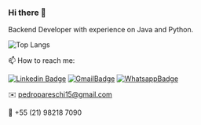 ### Hi there 👋

Backend Developer with experience on Java and Python.

![Top Langs](https://github-readme-stats.vercel.app/api/top-langs/?username=pedropareschi&layout=compact)

  
📫 How to reach me:

  [![Linkedin Badge](https://img.shields.io/badge/LinkedIn-0077B5?style=for-the-badge&logo=linkedin&logoColor=white)](https://www.linkedin.com/in/pedro-pareschi/)
  [![GmailBadge](https://img.shields.io/badge/Gmail-D14836?style=for-the-badge&logo=gmail&logoColor=white)](mailto:pedropareschi15@gmail.com)
  [![WhatsappBadge](https://img.shields.io/badge/WhatsApp-25D366?style=for-the-badge&logo=whatsapp&logoColor=white)](https://wa.me/21982187090)
  
  ✉️ pedropareschi15@gmail.com
  
  📱  +55 (21) 98218 7090



